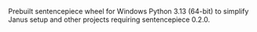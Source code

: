 Prebuilt sentencepiece wheel for Windows Python 3.13 (64-bit) to simplify Janus setup and other projects requiring sentencepiece 0.2.0.


